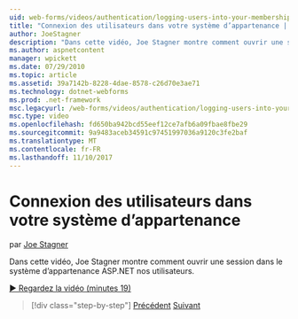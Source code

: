 ```yaml
---
uid: web-forms/videos/authentication/logging-users-into-your-membership-system
title: "Connexion des utilisateurs dans votre système d’appartenance | Documents Microsoft"
author: JoeStagner
description: "Dans cette vidéo, Joe Stagner montre comment ouvrir une session dans le système d’appartenance ASP.NET nos utilisateurs."
ms.author: aspnetcontent
manager: wpickett
ms.date: 07/29/2010
ms.topic: article
ms.assetid: 39a7142b-8228-4dae-8578-c26d70e3ae71
ms.technology: dotnet-webforms
ms.prod: .net-framework
msc.legacyurl: /web-forms/videos/authentication/logging-users-into-your-membership-system
msc.type: video
ms.openlocfilehash: fd650ba942bcd55eef12ce7afb6a09fbae8fbe29
ms.sourcegitcommit: 9a9483aceb34591c97451997036a9120c3fe2baf
ms.translationtype: MT
ms.contentlocale: fr-FR
ms.lasthandoff: 11/10/2017
---
```

<a name="logging-users-into-your-membership-system"></a>Connexion des utilisateurs dans votre système d’appartenance
====================
par [Joe Stagner](https://github.com/JoeStagner)

Dans cette vidéo, Joe Stagner montre comment ouvrir une session dans le système d’appartenance ASP.NET nos utilisateurs.

[&#9654; Regardez la vidéo (minutes 19)](https://channel9.msdn.com/Blogs/ASP-NET-Site-Videos/logging-users-into-your-membership-system)

>[!div class="step-by-step"]
[Précédent](adding-users-to-your-membership-system.md)
[Suivant](implement-the-registration-verification-pattern.md)
